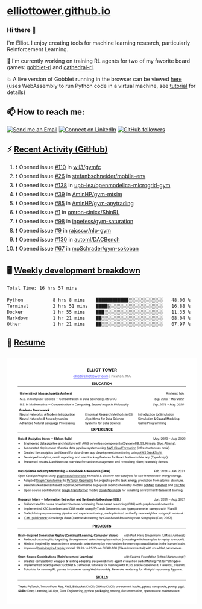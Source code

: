 # [elliottower.github.io](https://github.com/elliottower/elliottower.github.io)

### Hi there 👋

I'm Elliot. I enjoy creating tools for machine learning research, particularly Reinforcement Learning. 

🚀 I'm currently working on training RL agents for two of my favorite board games: [gobblet-rl](https://github.com/elliottower/gobblet-rl) and [cathedral-rl](https://github.com/elliottower/cathedral-rl). 

💥 A live version of Gobblet running in the browser can be viewed [here](https://elliottower.github.io/gobblet-rl/) (uses WebAssembly to run Python code in a virtual machine, see [tutorial](https://github.com/elliottower/gobblet-rl/blob/main/tutorials/WebAssembly/web_assembly.md) for details)


## 📫 How to reach me:

 [![Send me an Email](https://img.shields.io/badge/email-elliot%40elliottower.com-blue)](mailto:elliot@elliottower.com)
 [![Connect on LinkedIn](https://img.shields.io/badge/--linkedin?label=LinkedIn&logo=LinkedIn&style=social)](https://www.linkedin.com/in/elliot-tower)
 [![GitHub followers](https://img.shields.io/github/followers/elliottower?style=social)](https://github.com/elliottower/)
 

## ⚡ [Recent Activity (GitHub)](https://github.com/elliottower)

<!--START_SECTION:activity-->
1. ❗️ Opened issue [#110](https://github.com/wil3/gymfc/issues/110) in [wil3/gymfc](https://github.com/wil3/gymfc)
2. ❗️ Opened issue [#26](https://github.com/stefanbschneider/mobile-env/issues/26) in [stefanbschneider/mobile-env](https://github.com/stefanbschneider/mobile-env)
3. ❗️ Opened issue [#138](https://github.com/upb-lea/openmodelica-microgrid-gym/issues/138) in [upb-lea/openmodelica-microgrid-gym](https://github.com/upb-lea/openmodelica-microgrid-gym)
4. ❗️ Opened issue [#39](https://github.com/AminHP/gym-mtsim/issues/39) in [AminHP/gym-mtsim](https://github.com/AminHP/gym-mtsim)
5. ❗️ Opened issue [#85](https://github.com/AminHP/gym-anytrading/issues/85) in [AminHP/gym-anytrading](https://github.com/AminHP/gym-anytrading)
6. ❗️ Opened issue [#1](https://github.com/omron-sinicx/ShinRL/issues/1) in [omron-sinicx/ShinRL](https://github.com/omron-sinicx/ShinRL)
7. ❗️ Opened issue [#98](https://github.com/inpefess/gym-saturation/issues/98) in [inpefess/gym-saturation](https://github.com/inpefess/gym-saturation)
8. ❗️ Opened issue [#9](https://github.com/rajcscw/nlp-gym/issues/9) in [rajcscw/nlp-gym](https://github.com/rajcscw/nlp-gym)
9. ❗️ Opened issue [#130](https://github.com/automl/DACBench/issues/130) in [automl/DACBench](https://github.com/automl/DACBench)
10. ❗️ Opened issue [#67](https://github.com/mpSchrader/gym-sokoban/issues/67) in [mpSchrader/gym-sokoban](https://github.com/mpSchrader/gym-sokoban)
<!--END_SECTION:activity-->


## 🖥️ [Weekly development breakdown](https://wakatime.com/@elliottower)
<!--START_SECTION:waka-->

```text
Total Time: 16 hrs 57 mins

Python           8 hrs 8 mins    ████████████░░░░░░░░░░░░░   48.00 %
Terminal         2 hrs 51 mins   ████▒░░░░░░░░░░░░░░░░░░░░   16.88 %
Docker           1 hr 55 mins    ███░░░░░░░░░░░░░░░░░░░░░░   11.35 %
Markdown         1 hr 21 mins    ██░░░░░░░░░░░░░░░░░░░░░░░   08.04 %
Other            1 hr 21 mins    ██░░░░░░░░░░░░░░░░░░░░░░░   07.97 %
```

<!--END_SECTION:waka-->


## 📄 [Resume](https://elliottower.github.io/src/pdf/resume.pdf)

<!-- PDF-TO-MARKDOWN:START -->
![Page 1](src/png/page1.png "Page 1")
---
<!-- PDF-TO-MARKDOWN:END -->
